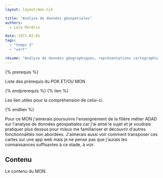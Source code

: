 ```yaml
---
layout: layout/mon.njk

title: "Analyse de données géospatiales"
authors:
  - Lola Perdrix

date: 1971-02-01
tags: 
  - "temps 3"
  - "vert"

résumé: "Analyse de données géographiques, représentations cartographiques, Openstreetmap, fonctionnalités avancées"
---
```


{% prerequis %}

Liste des prérequis du POK ET/OU MON

{% endprerequis %}
{% lien %}

Les lien utiles pour la compréhension de celui-ci.

{% endlien %}

Pour ce MON j'aimerais poursuivre l'enseignement de la filière métier ADAD sur l'analyse de données géospatiales car j'ai aimé le sujet et je voudrais pratiquer plus dessus pour mieux me familiariser et découvrir d'autres fonctionnalités non abordées.
J'aimerais aussi voir comment transposer ces cartes sur une app web mais je ne pense pas que j'aurais les connaissances suffisantes à ce stade, à voir.

## Contenu

Le contenu du MON.
